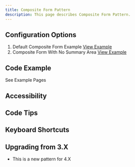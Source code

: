 ```yaml
---
title: Composite Form Pattern  
description: This page describes Composite Form Pattern.
---
```


## Configuration Options

1. Default Composite Form Example [View Example]( ../components/compositeform/example-index)
2. Composite Form With No Summary Area [View Example]( ../components/compositeform/example-no-summary)

## Code Example

See Example Pages

## Accessibility

## Code Tips

## Keyboard Shortcuts

## Upgrading from 3.X

- This is a new pattern for 4.X
